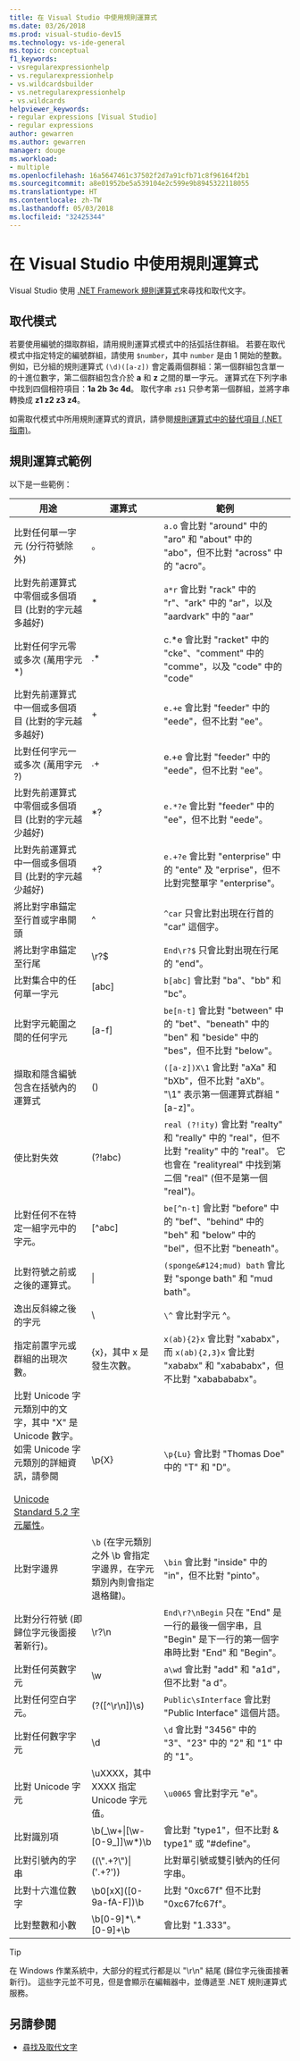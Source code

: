 ```yaml
---
title: 在 Visual Studio 中使用規則運算式
ms.date: 03/26/2018
ms.prod: visual-studio-dev15
ms.technology: vs-ide-general
ms.topic: conceptual
f1_keywords:
- vsregularexpressionhelp
- vs.regularexpressionhelp
- vs.wildcardsbuilder
- vs.netregularexpressionhelp
- vs.wildcards
helpviewer_keywords:
- regular expressions [Visual Studio]
- regular expressions
author: gewarren
ms.author: gewarren
manager: douge
ms.workload:
- multiple
ms.openlocfilehash: 16a5647461c37502f2d7a91cfb71c8f96164f2b1
ms.sourcegitcommit: a8e01952be5a539104e2c599e9b8945322118055
ms.translationtype: HT
ms.contentlocale: zh-TW
ms.lasthandoff: 05/03/2018
ms.locfileid: "32425344"
---
```

# <a name="use-regular-expressions-in-visual-studio"></a>在 Visual Studio 中使用規則運算式

Visual Studio 使用 [.NET Framework 規則運算式](/dotnet/standard/base-types/regular-expressions)來尋找和取代文字。

## <a name="replacement-patterns"></a>取代模式

若要使用編號的擷取群組，請用規則運算式模式中的括弧括住群組。 若要在取代模式中指定特定的編號群組，請使用 `$number`，其中 `number` 是由 1 開始的整數。 例如，已分組的規則運算式 `(\d)([a-z])` 會定義兩個群組：第一個群組包含單一的十進位數字，第二個群組包含介於 **a** 和 **z** 之間的單一字元。 運算式在下列字串中找到四個相符項目：**1a 2b 3c 4d**。 取代字串 `z$1` 只參考第一個群組，並將字串轉換成 **z1 z2 z3 z4**。

如需取代模式中所用規則運算式的資訊，請參閱[規則運算式中的替代項目 (.NET 指南)](/dotnet/standard/base-types/substitutions-in-regular-expressions)。

## <a name="regular-expression-examples"></a>規則運算式範例

以下是一些範例：

|用途|運算式|範例|
|-------------|----------------|-------------|
|比對任何單一字元 (分行符號除外)|。|`a.o` 會比對 "around" 中的 "aro" 和 "about" 中的 "abo"，但不比對 "across" 中的 "acro"。|
|比對先前運算式中零個或多個項目 (比對的字元越多越好)|*|`a*r` 會比對 "rack" 中的 "r"、"ark" 中的 "ar"，以及 "aardvark" 中的 "aar"|
|比對任何字元零或多次 (萬用字元 *)|.*|c.*e 會比對 "racket" 中的 "cke"、"comment" 中的 "comme"，以及 "code" 中的 "code"|
|比對先前運算式中一個或多個項目 (比對的字元越多越好)|+|`e.+e` 會比對 "feeder" 中的 "eede"，但不比對 "ee"。|
|比對任何字元一或多次 (萬用字元 ?)|.+|e.+e 會比對 "feeder" 中的 "eede"，但不比對 "ee"。|
|比對先前運算式中零個或多個項目 (比對的字元越少越好)|*?|`e.*?e` 會比對 "feeder" 中的 "ee"，但不比對 "eede"。|
|比對先前運算式中一個或多個項目 (比對的字元越少越好)|+?|`e.+?e` 會比對 "enterprise" 中的 "ente" 及 "erprise"，但不比對完整單字 "enterprise"。|
|將比對字串錨定至行首或字串開頭|^|`^car` 只會比對出現在行首的 "car" 這個字。|
|將比對字串錨定至行尾|\r?$|`End\r?$` 只會比對出現在行尾的 "end"。|
|比對集合中的任何單一字元|[abc]|`b[abc]` 會比對 "ba"、"bb" 和 "bc"。|
|比對字元範圍之間的任何字元|[a-f]|`be[n-t]` 會比對 "between" 中的 "bet"、"beneath" 中的 "ben" 和 "beside" 中的 "bes"，但不比對 "below"。|
|擷取和隱含編號包含在括號內的運算式|()|`([a-z])X\1` 會比對 "aXa" 和 "bXb"，但不比對 "aXb"。 "\1" 表示第一個運算式群組 "[a-z]"。|
|使比對失效|(?!abc)|`real (?!ity)` 會比對 "realty" 和 "really" 中的 "real"，但不比對 "reality" 中的 "real"。 它也會在 "realityreal" 中找到第二個 "real" (但不是第一個 "real")。|
|比對任何不在特定一組字元中的字元。|[^abc]|`be[^n-t]` 會比對 "before" 中的 "bef"、"behind" 中的 "beh" 和 "below" 中的 "bel"，但不比對 "beneath"。|
|比對符號之前或之後的運算式。|&#124;|`(sponge&#124;mud) bath` 會比對 "sponge bath" 和 "mud bath"。|
|逸出反斜線之後的字元| \\ |`\^` 會比對字元 ^。|
|指定前置字元或群組的出現次數。|{x}，其中 x 是發生次數。|`x(ab){2}x` 會比對 "xababx"，而 `x(ab){2,3}x` 會比對 "xababx" 和 "xabababx"，但不比對 "xababababx"。|
|比對 Unicode 字元類別中的文字，其中 "X" 是 Unicode 數字。 如需 Unicode 字元類別的詳細資訊，請參閱 <br /><br /> [Unicode Standard 5.2 字元屬性](http://www.unicode.org/versions/Unicode5.2.0/ch04.pdf)。|\p{X}|`\p{Lu}` 會比對 "Thomas Doe" 中的 "T" 和 "D"。|
|比對字邊界|`\b` (在字元類別之外 \b 會指定字邊界，在字元類別內則會指定退格鍵)。|`\bin` 會比對 "inside" 中的 "in"，但不比對 "pinto"。|
|比對分行符號 (即歸位字元後面接著新行)。|\r?\n|`End\r?\nBegin` 只在 "End" 是一行的最後一個字串，且 "Begin" 是下一行的第一個字串時比對 "End" 和 "Begin"。|
|比對任何英數字元|\w|`a\wd` 會比對 "add" 和 "a1d"，但不比對 "a d"。|
|比對任何空白字元。|(?([^\r\n])\s)|`Public\sInterface` 會比對 "Public Interface" 這個片語。|
|比對任何數字字元|\d|`\d` 會比對 "3456" 中的 "3"、"23" 中的 "2" 和 "1" 中的 "1"。|
|比對 Unicode 字元|\uXXXX，其中 XXXX 指定 Unicode 字元值。|`\u0065` 會比對字元 "e"。|
|比對識別項|\b(_\w+&#124;[\w-[0-9\_]]\w*)\b|會比對 "type1"，但不比對 & type1" 或 "#define"。|
|比對引號內的字串|((\\".+?\\")&#124;('.+?'))|比對單引號或雙引號內的任何字串。|
|比對十六進位數字|\b0[xX]([0-9a-fA-F]\)\b|比對 "0xc67f" 但不比對 "0xc67fc67f"。|
|比對整數和小數|\b[0-9]*\\.\*[0-9]+\b|會比對 "1.333"。|

> [!TIP]
> 在 Windows 作業系統中，大部分的程式行都是以 "\r\n" 結尾 (歸位字元後面接著新行)。 這些字元並不可見，但是會顯示在編輯器中，並傳遞至 .NET 規則運算式服務。

## <a name="see-also"></a>另請參閱

- [尋找及取代文字](../ide/finding-and-replacing-text.md)